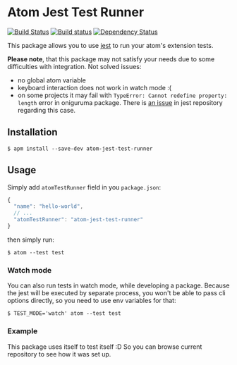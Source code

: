 # Atom Jest Test Runner
[![Build Status](https://travis-ci.org/SleepWalker/atom-jest-test-runner.svg?branch=master)](https://travis-ci.org/SleepWalker/atom-jest-test-runner)
[![Build status](https://ci.appveyor.com/api/projects/status/4f3ccj7mpr6fehq7/branch/master?svg=true)](https://ci.appveyor.com/project/SleepWalker/atom-jest-test-runner/branch/master)
[![Dependency Status](https://david-dm.org/SleepWalker/atom-jest-test-runner.svg)](https://david-dm.org/SleepWalker/atom-jest-test-runner)

This package allows you to use [jest](https://facebook.github.io/jest/) to run your atom's extension tests.

**Please note**, that this package may not satisfy your needs due to some difficulties with integration. Not solved issues:

* no global atom variable
* keyboard interaction does not work in watch mode :(
* on some projects it may fail with `TypeError: Cannot redefine property: length` error in oniguruma package. There is [an issue](https://github.com/facebook/jest/issues/3552) in jest repository regarding this case.

## Installation

```
$ apm install --save-dev atom-jest-test-runner
```

## Usage

Simply add `atomTestRunner` field in you `package.json`:

```javascript
{
  "name": "hello-world",
  // ...
  "atomTestRunner": "atom-jest-test-runner"
}
```

then simply run:

```
$ atom --test test
```

### Watch mode

You can also run tests in watch mode, while developing a package. Because the jest will be executed by separate process, you won't be able to pass cli options directly, so you need to use env variables for that:

```
$ TEST_MODE='watch' atom --test test
```

### Example

This package uses itself to test itself :D So you can browse current repository to see how it was set up.
